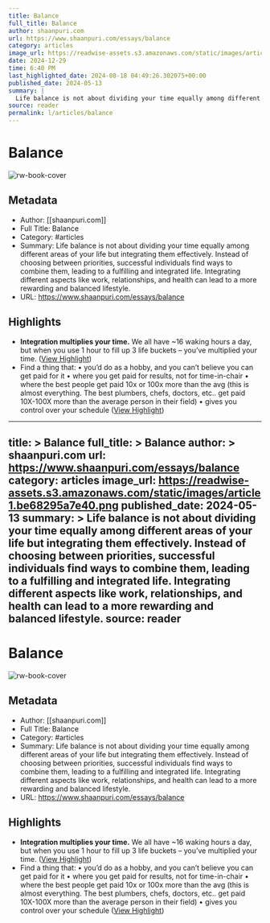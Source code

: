 ```yaml
---
title: Balance
full_title: Balance
author: shaanpuri.com
url: https://www.shaanpuri.com/essays/balance
category: articles
image_url: https://readwise-assets.s3.amazonaws.com/static/images/article1.be68295a7e40.png
date: 2024-12-29
time: 6:40 PM
last_highlighted_date: 2024-08-18 04:49:26.302075+00:00
published_date: 2024-05-13
summary: |
  Life balance is not about dividing your time equally among different areas of your life but integrating them effectively. Instead of choosing between priorities, successful individuals find ways to combine them, leading to a fulfilling and integrated life. Integrating different aspects like work, relationships, and health can lead to a more rewarding and balanced lifestyle.
source: reader
permalink: l/articles/balance
---
```

# Balance

![rw-book-cover](https://readwise-assets.s3.amazonaws.com/static/images/article1.be68295a7e40.png)

## Metadata
- Author: [[shaanpuri.com]]
- Full Title: Balance
- Category: #articles
- Summary: Life balance is not about dividing your time equally among different areas of your life but integrating them effectively. Instead of choosing between priorities, successful individuals find ways to combine them, leading to a fulfilling and integrated life. Integrating different aspects like work, relationships, and health can lead to a more rewarding and balanced lifestyle.
- URL: https://www.shaanpuri.com/essays/balance

## Highlights
- **Integration multiplies your time.** We all have ~16 waking hours a day, but when you use 1 hour to fill up 3 life buckets – you’ve multiplied your time. ([View Highlight](https://read.readwise.io/read/01j5hwyqbxseyw8x7f64f6a4vw))
- Find a thing that:
  • you’d do as a hobby, and you can’t believe you can get paid for it
  • where you get paid for results, not for time-in-chair
  • where the best people get paid 10x or 100x more than the avg (this is almost everything. The best plumbers, chefs, doctors, etc.. get paid 10X-100X more than the average person in their field)
  • gives you control over your schedule ([View Highlight](https://read.readwise.io/read/01j5hx35sxmrqknxnnq589bqdw))


---
title: >
  Balance
full_title: >
  Balance
author: >
  shaanpuri.com
url: https://www.shaanpuri.com/essays/balance
category: articles
image_url: https://readwise-assets.s3.amazonaws.com/static/images/article1.be68295a7e40.png
published_date: 2024-05-13
summary: >
  Life balance is not about dividing your time equally among different areas of your life but integrating them effectively. Instead of choosing between priorities, successful individuals find ways to combine them, leading to a fulfilling and integrated life. Integrating different aspects like work, relationships, and health can lead to a more rewarding and balanced lifestyle.
source: reader
---
# Balance

![rw-book-cover](https://readwise-assets.s3.amazonaws.com/static/images/article1.be68295a7e40.png)

## Metadata
- Author: [[shaanpuri.com]]
- Full Title: Balance
- Category: #articles
- Summary: Life balance is not about dividing your time equally among different areas of your life but integrating them effectively. Instead of choosing between priorities, successful individuals find ways to combine them, leading to a fulfilling and integrated life. Integrating different aspects like work, relationships, and health can lead to a more rewarding and balanced lifestyle.
- URL: https://www.shaanpuri.com/essays/balance

## Highlights
- **Integration multiplies your time.** We all have ~16 waking hours a day, but when you use 1 hour to fill up 3 life buckets – you’ve multiplied your time. ([View Highlight](https://read.readwise.io/read/01j5hwyqbxseyw8x7f64f6a4vw))
- Find a thing that:
  • you’d do as a hobby, and you can’t believe you can get paid for it
  • where you get paid for results, not for time-in-chair
  • where the best people get paid 10x or 100x more than the avg (this is almost everything. The best plumbers, chefs, doctors, etc.. get paid 10X-100X more than the average person in their field)
  • gives you control over your schedule ([View Highlight](https://read.readwise.io/read/01j5hx35sxmrqknxnnq589bqdw))


